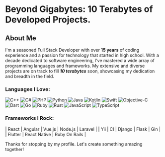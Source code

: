# Beyond Gigabytes: 10 Terabytes of Developed Projects.

## About Me
I'm a seasoned Full Stack Developer with over **15 years** of coding experience and a passion for technology that started in high school. With a decade dedicated to software engineering, I've mastered a wide array of programming languages and frameworks. My extensive and diverse projects are on track to fill ***10 terabytes*** soon, showcasing my dedication and breadth in the field.

### Languages I Love:

![C++](https://img.shields.io/badge/C++-15_years-blue)
![C#](https://img.shields.io/badge/C%23-12_years-blue)
![PHP](https://img.shields.io/badge/PHP-10_years-blue)
![Python](https://img.shields.io/badge/Python-8_years-blue)
![Java](https://img.shields.io/badge/Java-10_years-blue)
![Kotlin](https://img.shields.io/badge/Kotlin-5_years-blue)
![Swift](https://img.shields.io/badge/Swift-5_years-blue)
![Objective-C](https://img.shields.io/badge/Objective--C-7_years-blue)
![Dart](https://img.shields.io/badge/Dart-3_years-blue)
![Go](https://img.shields.io/badge/Go-4_years-blue)
![Ruby](https://img.shields.io/badge/Ruby-6_years-blue)
![Rust](https://img.shields.io/badge/Rust-2_years-blue)
![JavaScript](https://img.shields.io/badge/JavaScript-12_years-blue)
![TypeScript](https://img.shields.io/badge/TypeScript-5_years-blue)

### Frameworks I Rock:

| React     | Angular   | Vue.js    | Node.js   | Laravel   |
| Yii       | CI        | Django    | Flask     | Gin       |
| Flutter   | React Native | Ruby On Rails |

Thanks for stopping by my profile. Let's create something amazing together!
